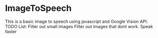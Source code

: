 # ImageToSpeech
This is a basic image to speech using javascript and Google Vision API. 
TODO List:
Filter out small images
Filter out images that dont work.
Speak faster
